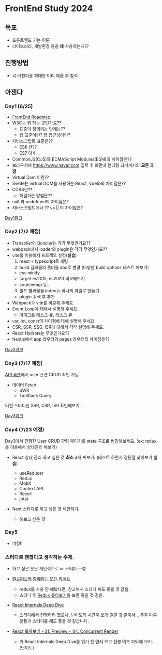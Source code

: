 # FrontEnd Study 2024

## 목표

- 프론트엔드 기본 이론
- 라이브러리, 개발환경 등을 **왜** 사용하는지??

## 진행방법

- 각 아젠다를 최대한 미리 예습 후 참석

## 아젠다

### Day1 (6/25)

- [FrontEnd Roadmap](https://roadmap.sh/frontend)
- W3C는 뭐 하는 곳인가요??
  - 표준이 정의되는 단계는??
  - 웹 표준이란? 웹 접근성이란?
- 자바스크립트 표준은??
  - ES6 란??
  - ES7 이후
- CommonJS(CJS)와 ECMAScript Modules(ESM)의 차이점은??
- 브라우저에 https://www.naver.com 입력 후 화면에 렌더링 되기까지의 **모든 과정**
- Virtual Dom 이란??
- Svelte는 virtual DOM을 사용하는 React, Vue와의 차이점은??
- CORS란??
  - 해결하는 방법은??
- null 과 undefined의 차이점은?
- 자바스크립트에서 ?? vs || 의 차이점은?

[Day1링크](https://github.com/leeseungje/FrontStudy2024/tree/main/Day1)

### Day2 (7/2 예정)

- Transpiler와 Bundler는 각각 무엇인가요??
- webpack에서 loader와 plugin은 각각 무엇인가요??
- vite를 이용해서 프로젝트 설정(**실습**)
  1. react + typescript로 세팅
  2. build 결과물의 폴더를 abc로 변경 (다양한 build options 테스트 해보기)
  - css minify
  - target es2015, es2020 비교해보기
  - sourcemap 등...
  3. 빌드 별과물을 index.js 하나의 파일로 만들기
  - plugin 검색 후 추가
- Webpack과 vite를 비교해 주세요.
- Event Loop에 대해서 설명해 주세요.
  - 마이크로 태스크 큐, 태스크 큐
- var, let, const의 차이점에 대해 설명해 주세요.
- CSR, SSR, SSG, ISR에 대해서 각각 설명해 주세요.
- React Hydrate는 무엇인가요??
- Nextjs에서 app 라우터와 pages 라우터의 차이점은??

[Day2링크](https://github.com/leeseungje/FrontStudy2024/tree/main/Day2)

### Day3 (7/17 예정)

[API 샘플](https://github.com/kjk7034/fe-study-2024/tree/main/kjk7034/example/study-api)에서 user 관련 CRUD 확인 가능

- 데이터 Fetch
  - SWR
  - TanStack Query

이전 스터디한 SSR, CSR, ISR 확인해보기.

[Day3링크](https://github.com/leeseungje/FrontStudy2024/tree/main/Day3)

### Day4 (7/23 예정)

Day3에서 진행한 User CRUD 관련 페이지를 state 구조로 변경해보세요.
(ex: redux를 이용해서 상태관리 해보기)

- React 상태 관리 하고 싶은 것 **최소** 3개 써보기. (테스트 하면서 장단점 찾아보기 **실습**)

  - useReducer
  - Redux
  - MobX
  - Context API
  - Recoil
  - jotai

- Next 스터디로 하고 싶은 것 제안하기.
  - 해보고 싶은 것

### Day5

- 미정!!

### 스터디로 괜찮다고 생각하는 주제.

- 하고 싶은 분은 개인적으로 or 스터디 구성

- [벨로퍼트와 함께하는 모던 리액트](https://react.vlpt.us/)
  - redux를 사용 안 해봤다면, 참고해서 스터디 해도 좋을 것 같음.
  - 스터디 후 [Redux 톺아보기](https://goidle.github.io/redux/in-depth-redux/)를 보면 좋을 것 같음.
- [React Internals Deep Dive](https://jser.dev/series/react-source-code-walkthrough)
  - 스터디에서 진행하려 했으나, 난이도와 시간이 오래 걸릴 것 같아서...
    추후 다른 분들과 스터디를 해도 좋을 것 같습니다.
- [React 톺아보기 - 01. Preview ~ 04. Concurrent Render](https://goidle.github.io/)
  - 위 React Internals Deep Dive를 읽기 전 먼저 보고 진행 여부 파악해 보기. (난이도)
